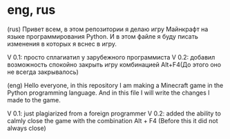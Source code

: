 # eng, rus


(rus)
Привет всем, в этом репозитории я делаю игру Майнкрафт на языке программирования Python. И в этом файле я буду писать изменения в которых я вснес в игру.

V 0.1:
  просто сплагиатил у зарубежного программиста
V 0.2:
  добавил возможность спокойно закрыть игру комбинацией Alt+F4(До этого оно не всегда закрывалось)




(eng)
Hello everyone, in this repository I am making a Minecraft game in the Python programming language. And in this file I will write the changes I made to the game.

V 0.1:
  just plagiarized from a foreign programmer
V 0.2:
  added the ability to calmly close the game with the combination Alt + F4 (Before this it did not always close)
